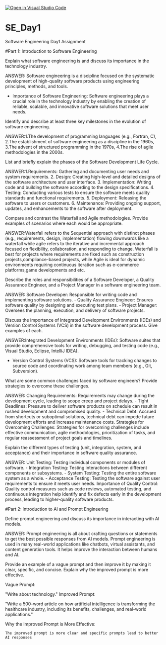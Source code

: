 [![Open in Visual Studio Code](https://classroom.github.com/assets/open-in-vscode-2e0aaae1b6195c2367325f4f02e2d04e9abb55f0b24a779b69b11b9e10269abc.svg)](https://classroom.github.com/online_ide?assignment_repo_id=18323486&assignment_repo_type=AssignmentRepo)
# SE_Day1
Software Engineering Day1 Assignment

#Part 1: Introduction to Software Engineering

Explain what software engineering is and discuss its importance in the technology industry.

ANSWER: Software engineering is a discipline focused on the systematic development of high-quality software products using engineering principles, methods, and tools.
- Importance of Software Engineering: Software engineering plays a crucial role in the technology industry by enabling the creation of reliable, scalable, and innovative software  solutions that meet user needs.



Identify and describe at least three key milestones in the evolution of software engineering.

   ANSWER:1.The development of programming languages (e.g., Fortran, C), 
   2.The establishment of software engineering as a discipline in the 1960s, 
   3.The advent of structured programming in the 1970s, 
   4.The rise of agile methodologies in the 2000s.


List and briefly explain the phases of the Software Development Life Cycle.

   ANSWER:1.Requirements: Gathering and documenting user needs and system requirements.
  2. Design: Creating high-level and detailed designs of the software architecture and user interface.
  3. Implementation: Writing code and building the software according to the design specifications.
  4. Testing: Conducting various tests to ensure the software meets quality standards and functional requirements.
  5. Deployment: Releasing the software to users or customers.
  6. Maintenance: Providing ongoing support, updates, and enhancements to the software after deployment.


Compare and contrast the Waterfall and Agile methodologies. Provide examples of scenarios where each would be appropriate.

ANSWER:Waterfall refers to the Sequential approach with distinct phases (e.g., requirements, design, implementation) flowing downwards like a waterfall while agile refers to the iterative and incremental approach focused on flexibility, collaboration, and responding to change.
     Waterfall is best for projects where requirements are fixed such as construction projects,compliance-based projects, while Agile is ideal for dynamic environments requiring continuous iteration such as e-commerce platforms,game developments and etc. 

Describe the roles and responsibilities of a Software Developer, a Quality Assurance Engineer, and a Project Manager in a software engineering team.

   ANSWER:    Software Developer: Responsible for writing code and implementing software solutions.
        - Quality Assurance Engineer: Ensures software quality by designing and executing test plans.
        - Project Manager: Oversees the planning, execution, and delivery of software projects.


Discuss the importance of Integrated Development Environments (IDEs) and Version Control Systems (VCS) in the software development process. Give examples of each.


 ANSWER:Integrated Development Environments (IDEs): Software suites that provide comprehensive tools for writing, debugging, and testing code (e.g., Visual Studio, Eclipse, IntelliJ  IDEA).
   - Version Control Systems (VCS): Software tools for tracking changes to source code and coordinating work among team members (e.g., Git, Subversion).


What are some common challenges faced by software engineers? Provide strategies to overcome these challenges.

ANSWER: Changing Requirements: Requirements may change during the development cycle, leading to scope creep and project delays.
    - Tight Deadlines: Pressure to deliver software products on schedule can result in rushed development and compromised quality.
    - Technical Debt: Accrued from shortcuts or suboptimal solutions, technical debt can impede future development efforts and increase maintenance costs.
    Strategies for Overcoming Challenges: Strategies for overcoming challenges include effective communication, agile methodologies, prioritization of tasks, and regular reassessment of project goals and timelines.


Explain the different types of testing (unit, integration, system, and acceptance) and their importance in software quality assurance.

 ANSWER: Unit Testing: Testing individual components or modules of software.
      - Integration Testing: Testing interactions between different components or subsystems.
      - System Testing: Testing the entire software system as a whole.
      - Acceptance Testing: Testing the software against user requirements to ensure it meets user needs.
      Importance of Quality Control: Quality control measures such as code reviews, automated testing, and continuous integration help identify and fix defects early in the development process, leading to higher-quality software products.


#Part 2: Introduction to AI and Prompt Engineering


Define prompt engineering and discuss its importance in interacting with AI models.

 ANSWER: Prompt engineering is all about crafting questions or statements to get the best possible responses from AI models. Prompt engineering is used in many real-world applications like chatbots, virtual assistants, and content generation tools. 
       It helps improve the interaction between humans and AI.


Provide an example of a vague prompt and then improve it by making it clear, specific, and concise. Explain why the improved prompt is more effective.

Vague Prompt:

"Write about technology."
Improved Prompt:

"Write a 500-word article on how artificial intelligence is transforming the healthcare industry, including its benefits, challenges, and real-world applications."

Why the Improved Prompt is More Effective:

    The improved prompt is more clear and specific prompts lead to better AI responses
